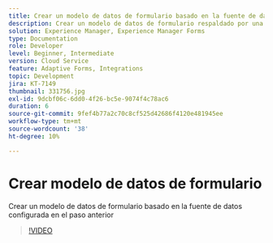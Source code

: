 ```yaml
---
title: Crear un modelo de datos de formulario basado en la fuente de datos de Salesforce
description: Crear un modelo de datos de formulario respaldado por una fuente de datos RESTful
solution: Experience Manager, Experience Manager Forms
type: Documentation
role: Developer
level: Beginner, Intermediate
version: Cloud Service
feature: Adaptive Forms, Integrations
topic: Development
jira: KT-7149
thumbnail: 331756.jpg
exl-id: 9dcbf06c-6dd0-4f26-bc5e-9074f4c78ac6
duration: 6
source-git-commit: 9fef4b77a2c70c8cf525d42686f4120e481945ee
workflow-type: tm+mt
source-wordcount: '38'
ht-degree: 10%

---
```


# Crear modelo de datos de formulario

Crear un modelo de datos de formulario basado en la fuente de datos configurada en el paso anterior

>[!VIDEO](https://video.tv.adobe.com/v/331756?quality=12&learn=on)
